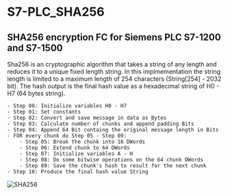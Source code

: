 # S7-PLC_SHA256
## SHA256 encryption FC for Siemens PLC S7-1200 and S7-1500

Sha256 is an cryptographic algorithm that takes a string of any length and reduces it to a unique fixed length string. 
In this implmementation the string length is limited to a maximum length of 254 characters (String[254] - 2032 bit).
The hash output is the final hash value as a hexadecimal string of H0 - H7 (64 bytes string).
	
    - Step 00: Initialize variables H0 - H7
    - Step 01: Set constants
    - Step 02: Convert and save message in data as Bytes
    - Step 03: Calculate number of chunks and append padding Bits 
    - Step 04: Append 64 Bit containg the original message length in Bits
    - FOR every chunk do Step 05 - Step 09:
        - Step 05: Break the chunk into 16 DWords
        - Step 06: Extend chunk to 64 DWords
        - Step 07: Initialize variables A - H
        - Step 08: Do some bitwise operations on the 64 chunk DWords
        - Step 09: Save the chunk's hash to result for the next chunk 
    - Step 10: Produce the final hash value String

  
![SHA256](https://github.com/marvin-mangold/S7-PLC_SHA256/assets/10088323/c362c0b6-dbf4-4990-ad74-942484a2f46d)
